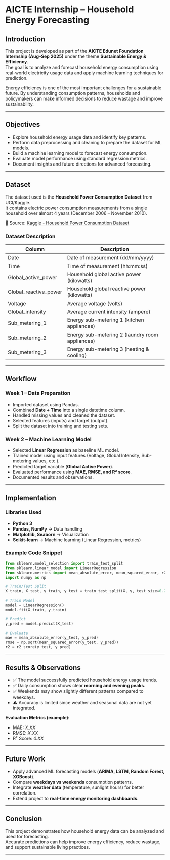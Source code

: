 # AICTE Internship – Household Energy Forecasting

## Introduction
This project is developed as part of the **AICTE Edunet Foundation Internship (Aug–Sep 2025)** under the theme **Sustainable Energy & Efficiency**.  
The goal is to analyze and forecast household energy consumption using real-world electricity usage data and apply machine learning techniques for prediction.

Energy efficiency is one of the most important challenges for a sustainable future. By understanding consumption patterns, households and policymakers can make informed decisions to reduce wastage and improve sustainability.

---

## Objectives
- Explore household energy usage data and identify key patterns.
- Perform data preprocessing and cleaning to prepare the dataset for ML models.
- Build a machine learning model to forecast energy consumption.
- Evaluate model performance using standard regression metrics.
- Document insights and future directions for advanced forecasting.

---

## Dataset
The dataset used is the **Household Power Consumption Dataset** from UCI/Kaggle.  
It contains electric power consumption measurements from a single household over almost 4 years (December 2006 – November 2010).

📂 Source: [Kaggle - Household Power Consumption Dataset](https://www.kaggle.com/datasets)

### Dataset Description
| Column | Description |
|--------|-------------|
| Date   | Date of measurement (dd/mm/yyyy) |
| Time   | Time of measurement (hh:mm:ss) |
| Global_active_power | Household global active power (kilowatts) |
| Global_reactive_power | Household global reactive power (kilowatts) |
| Voltage | Average voltage (volts) |
| Global_intensity | Average current intensity (ampere) |
| Sub_metering_1 | Energy sub-metering 1 (kitchen appliances) |
| Sub_metering_2 | Energy sub-metering 2 (laundry room appliances) |
| Sub_metering_3 | Energy sub-metering 3 (heating & cooling) |

---

## Workflow

### Week 1 – Data Preparation
- Imported dataset using Pandas.
- Combined **Date + Time** into a single datetime column.
- Handled missing values and cleaned the dataset.
- Selected features (inputs) and target (output).
- Split the dataset into training and testing sets.

### Week 2 – Machine Learning Model
- Selected **Linear Regression** as baseline ML model.
- Trained model using input features (Voltage, Global Intensity, Sub-metering values, etc.).
- Predicted target variable (**Global Active Power**).
- Evaluated performance using **MAE, RMSE, and R² score**.
- Documented results and observations.

---

## Implementation

### Libraries Used
- **Python 3**
- **Pandas, NumPy** → Data handling
- **Matplotlib, Seaborn** → Visualization
- **Scikit-learn** → Machine learning (Linear Regression, metrics)

### Example Code Snippet
```python
from sklearn.model_selection import train_test_split
from sklearn.linear_model import LinearRegression
from sklearn.metrics import mean_absolute_error, mean_squared_error, r2_score
import numpy as np

# Train/Test Split
X_train, X_test, y_train, y_test = train_test_split(X, y, test_size=0.2, random_state=42)

# Train Model
model = LinearRegression()
model.fit(X_train, y_train)

# Predict
y_pred = model.predict(X_test)

# Evaluate
mae = mean_absolute_error(y_test, y_pred)
rmse = np.sqrt(mean_squared_error(y_test, y_pred))
r2 = r2_score(y_test, y_pred)
```

---

## Results & Observations
- ✅ The model successfully predicted household energy usage trends.  
- ✅ Daily consumption shows clear **morning and evening peaks**.  
- ✅ Weekends may show slightly different patterns compared to weekdays.  
- ⚠️ Accuracy is limited since weather and seasonal data are not yet integrated.  

**Evaluation Metrics (example):**
- MAE: *X.XX*  
- RMSE: *X.XX*  
- R² Score: *0.XX*  

---

## Future Work
- Apply advanced ML forecasting models (**ARIMA, LSTM, Random Forest, XGBoost**).
- Compare **weekdays vs weekends** consumption patterns.
- Integrate **weather data** (temperature, sunlight hours) for better correlation.
- Extend project to **real-time energy monitoring dashboards**.

---

## Conclusion
This project demonstrates how household energy data can be analyzed and used for forecasting.  
Accurate predictions can help improve energy efficiency, reduce wastage, and support sustainable living practices.

---
